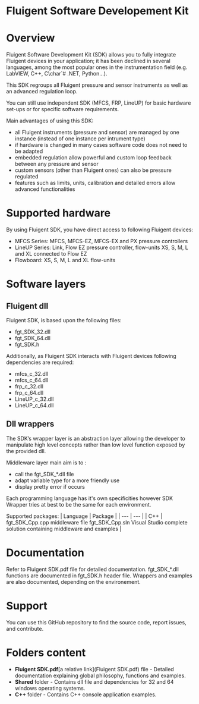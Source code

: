# Fluigent Software Developement Kit

# Overview
Fluigent Software Development Kit (SDK) allows you to fully integrate Fluigent devices in your application; it has been declined in several languages, among the most popular ones in the instrumentation field (e.g. LabVIEW, C++, C\char`# .NET, Python…).

This SDK regroups all Fluigent pressure and sensor instruments as well as an advanced regulation loop. 

You can still use independent SDK (MFCS, FRP, LineUP) for basic hardware set-ups or for specific software requirements. 

Main advantages of using this SDK:
* all Fluigent instruments (pressure and sensor) are managed by one instance (instead of one instance per intrument type)
* if hardware is changed in many cases software code does not need to be adapted
* embedded regulation allow powerful and custom loop feedback between any pressure and sensor
* custom sensors (other than Fluigent ones) can also be pressure regulated
* features such as limits, units, calibration and detailed errors allow advanced functionalities

# Supported hardware
By using Fluigent SDK, you have direct access to following Fluigent devices:
* MFCS Series: MFCS, MFCS-EZ, MFCS-EX and PX pressure controllers
* LineUP Series: Link, Flow EZ pressure controller, flow-units XS, S, M, L and XL connected to Flow EZ
* Flowboard: XS, S, M, L and XL flow-units

# Software layers

## Fluigent dll

Fluigent SDK, is based upon the following files:
* fgt_SDK_32.dll
* fgt_SDK_64.dll
* fgt_SDK.h

Additionally, as Fluigent SDK interacts with Fluigent devices following dependencies are required:
* mfcs_c_32.dll
* mfcs_c_64.dll
* frp_c_32.dll
* frp_c_64.dll
* LineUP_c_32.dll
* LineUP_c_64.dll

## Dll wrappers

The SDK’s wrapper layer is an abstraction layer allowing the developer to manipulate high level concepts rather than low level function exposed by the provided dll.

Middleware layer main aim is to :
* call the fgt_SDK_*.dll file
* adapt variable type for a more friendly use
* display pretty error if occurs

Each programming language has it's own specificities however SDK Wrapper tries at best to be the same for each environment. 

Supported packages:
| Language | Package |
| --- | --- |
| C++ | fgt_SDK_Cpp.cpp middleware file 
fgt_SDK_Cpp.sln Visual Studio complete solution containing middleware and examples |

# Documentation
Refer to Fluigent SDK.pdf file for detailed documentation.
fgt_SDK_*.dll functions are documented in fgt_SDK.h header file.
Wrappers and examples are also documented, depending on the environement.

# Support
You can use this GitHub repository to find the source code, report issues, and contribute.

# Folders content
* **Fluigent SDK.pdf**[a relative link](Fluigent SDK.pdf) file - Detailed documentation explaining global philosophy, functions and examples.
* **Shared** folder - Contains dll file and dependencies for 32 and 64 windows operating systems.
* **C++** folder - Contains C++ console application examples.